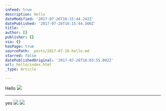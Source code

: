 ```yaml
---
inFeed: true
description: Hello
dateModified: '2017-07-26T16:15:44.242Z'
datePublished: '2017-07-26T16:15:44.560Z'
title: ''
author: []
publisher: {}
via: {}
hasPage: true
sourcePath: _posts/2017-07-26-hello.md
starred: false
datePublishedOriginal: '2017-07-26T16:03:55.802Z'
url: hello/index.html
_type: Article

---
```

Hello
![](https://the-grid-user-content.s3-us-west-2.amazonaws.com/35c24186-2ba8-4a71-9599-b619cd270ed7.png)

---

yes
![](https://the-grid-user-content.s3-us-west-2.amazonaws.com/c604f393-e9b9-451d-8d3b-940cd1f53a89.jpg)
![](https://the-grid-user-content.s3-us-west-2.amazonaws.com/2fb644fd-5831-4852-89e3-da325a7b815e.jpg)